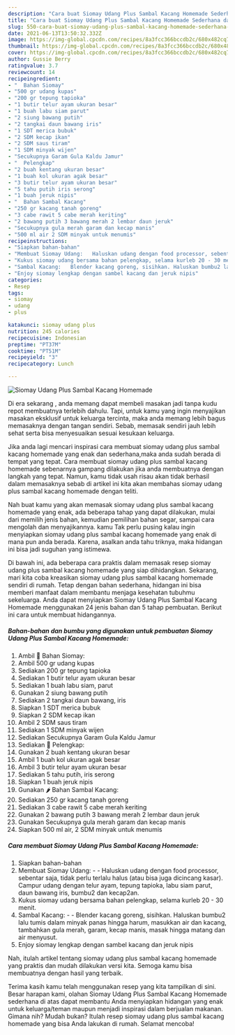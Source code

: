 ```yaml
---
description: "Cara buat Siomay Udang Plus Sambal Kacang Homemade Sederhana dan Mudah Dibuat"
title: "Cara buat Siomay Udang Plus Sambal Kacang Homemade Sederhana dan Mudah Dibuat"
slug: 550-cara-buat-siomay-udang-plus-sambal-kacang-homemade-sederhana-dan-mudah-dibuat
date: 2021-06-13T13:50:32.332Z
image: https://img-global.cpcdn.com/recipes/8a3fcc366bccdb2c/680x482cq70/siomay-udang-plus-sambal-kacang-homemade-foto-resep-utama.jpg
thumbnail: https://img-global.cpcdn.com/recipes/8a3fcc366bccdb2c/680x482cq70/siomay-udang-plus-sambal-kacang-homemade-foto-resep-utama.jpg
cover: https://img-global.cpcdn.com/recipes/8a3fcc366bccdb2c/680x482cq70/siomay-udang-plus-sambal-kacang-homemade-foto-resep-utama.jpg
author: Gussie Berry
ratingvalue: 3.7
reviewcount: 14
recipeingredient:
- "  Bahan Siomay"
- "500 gr udang kupas"
- "200 gr tepung tapioka"
- "1 butir telur ayam ukuran besar"
- "1 buah labu siam parut"
- "2 siung bawang putih"
- "2 tangkai daun bawang iris"
- "1 SDT merica bubuk"
- "2 SDM kecap ikan"
- "2 SDM saus tiram"
- "1 SDM minyak wijen"
- "Secukupnya Garam Gula Kaldu Jamur"
- "  Pelengkap"
- "2 buah kentang ukuran besar"
- "1 buah kol ukuran agak besar"
- "3 butir telur ayam ukuran besar"
- "5 tahu putih iris serong"
- "1 buah jeruk nipis"
- "  Bahan Sambal Kacang"
- "250 gr kacang tanah goreng"
- "3 cabe rawit 5 cabe merah keriting"
- "2 bawang putih 3 bawang merah 2 lembar daun jeruk"
- "Secukupnya gula merah garam dan kecap manis"
- "500 ml air 2 SDM minyak untuk menumis"
recipeinstructions:
- "Siapkan bahan-bahan"
- "Membuat Siomay Udang:   Haluskan udang dengan food processor, sebentar saja, tidak perlu terlalu halus (atau bisa juga dicincang kasar). Campur udang dengan telur ayam, tepung tapioka, labu siam parut, daun bawang iris, bumbu2 dan kecap2an."
- "Kukus siomay udang bersama bahan pelengkap, selama kurleb 20 - 30 menit."
- "Sambal Kacang:   Blender kacang goreng, sisihkan. Haluskan bumbu2 lalu tumis dalam minyak panas hingga harum, masukkan air dan kacang, tambahkan gula merah, garam, kecap manis, masak hingga matang dan air menyusut."
- "Enjoy siomay lengkap dengan sambel kacang dan jeruk nipis"
categories:
- Resep
tags:
- siomay
- udang
- plus

katakunci: siomay udang plus 
nutrition: 245 calories
recipecuisine: Indonesian
preptime: "PT37M"
cooktime: "PT51M"
recipeyield: "3"
recipecategory: Lunch

---
```



![Siomay Udang Plus Sambal Kacang Homemade](https://img-global.cpcdn.com/recipes/8a3fcc366bccdb2c/680x482cq70/siomay-udang-plus-sambal-kacang-homemade-foto-resep-utama.jpg)

Di era  sekarang , anda memang dapat membeli masakan jadi tanpa kudu repot membuatnya terlebih dahulu. Tapi, untuk kamu yang ingin menyajikan masakan eksklusif untuk keluarga tercinta, maka anda memang lebih bagus memasaknya dengan tangan sendiri. Sebab, memasak sendiri jauh lebih sehat serta bisa menyesuaikan sesuai kesukaan keluarga.

Jika anda lagi mencari inspirasi cara membuat siomay udang plus sambal kacang homemade yang enak dan sederhana,maka anda sudah berada di tempat yang tepat. Cara membuat siomay udang plus sambal kacang homemade  sebenarnya gampang dilakukan jika anda membuatnya dengan langkah yang tepat. Namun, kamu tidak usah risau akan tidak berhasil dalam memasaknya 
sebab di artikel ini kita akan membahas siomay udang plus sambal kacang homemade dengan teliti.  



Nah buat kamu yang akan memasak siomay udang plus sambal kacang homemade yang enak, ada beberapa tahap yang dapat dilakukan, mulai dari memilih jenis bahan, kemudian pemilihan bahan segar, sampai cara mengolah dan menyajikannya. kamu Tak perlu pusing kalau ingin menyiapkan siomay udang plus sambal kacang homemade yang enak di mana pun anda berada. Karena, asalkan anda  tahu triknya, maka hidangan ini bisa jadi suguhan yang istimewa.

Di bawah ini, ada beberapa cara praktis  dalam memasak resep siomay udang plus sambal kacang homemade yang siap dihidangkan. Sekarang, mari kita coba kreasikan siomay udang plus sambal kacang homemade sendiri di rumah. Tetap dengan bahan sederhana, hidangan ini bisa memberi manfaat dalam membantu menjaga kesehatan tubuhmu sekeluarga. Anda dapat menyiapkan Siomay Udang Plus Sambal Kacang Homemade menggunakan 24 jenis bahan dan 5 tahap pembuatan. Berikut ini cara untuk membuat hidangannya.

<!--inarticleads1-->

##### Bahan-bahan dan bumbu yang digunakan untuk pembuatan Siomay Udang Plus Sambal Kacang Homemade:

1. Ambil  🍤 Bahan Siomay:
1. Ambil 500 gr udang kupas
1. Sediakan 200 gr tepung tapioka
1. Sediakan 1 butir telur ayam ukuran besar
1. Sediakan 1 buah labu siam, parut
1. Gunakan 2 siung bawang putih
1. Sediakan 2 tangkai daun bawang, iris
1. Siapkan 1 SDT merica bubuk
1. Siapkan 2 SDM kecap ikan
1. Ambil 2 SDM saus tiram
1. Sediakan 1 SDM minyak wijen
1. Sediakan Secukupnya Garam Gula Kaldu Jamur
1. Sediakan  🥔 Pelengkap:
1. Gunakan 2 buah kentang ukuran besar
1. Ambil 1 buah kol ukuran agak besar
1. Ambil 3 butir telur ayam ukuran besar
1. Sediakan 5 tahu putih, iris serong
1. Siapkan 1 buah jeruk nipis
1. Gunakan  🌶️ Bahan Sambal Kacang:
1. Sediakan 250 gr kacang tanah goreng
1. Sediakan 3 cabe rawit 5 cabe merah keriting
1. Gunakan 2 bawang putih 3 bawang merah 2 lembar daun jeruk
1. Gunakan Secukupnya gula merah garam dan kecap manis
1. Siapkan 500 ml air, 2 SDM minyak untuk menumis




<!--inarticleads2-->

##### Cara membuat Siomay Udang Plus Sambal Kacang Homemade:

1. Siapkan bahan-bahan
1. Membuat Siomay Udang:  -  - Haluskan udang dengan food processor, sebentar saja, tidak perlu terlalu halus (atau bisa juga dicincang kasar). Campur udang dengan telur ayam, tepung tapioka, labu siam parut, daun bawang iris, bumbu2 dan kecap2an.
1. Kukus siomay udang bersama bahan pelengkap, selama kurleb 20 - 30 menit.
1. Sambal Kacang:  -  - Blender kacang goreng, sisihkan. Haluskan bumbu2 lalu tumis dalam minyak panas hingga harum, masukkan air dan kacang, tambahkan gula merah, garam, kecap manis, masak hingga matang dan air menyusut.
1. Enjoy siomay lengkap dengan sambel kacang dan jeruk nipis




Nah, itulah artikel tentang  siomay udang plus sambal kacang homemade  yang praktis dan mudah dilakukan versi kita. Semoga kamu bisa membuatnya dengan hasil yang terbaik. 

Terima kasih kamu telah menggunakan resep yang kita tampilkan di sini. Besar harapan kami, olahan  Siomay Udang Plus Sambal Kacang Homemade sederhana di atas dapat membantu Anda menyiapkan hidangan yang enak untuk keluarga/teman maupun menjadi inspirasi dalam berjualan makanan. Gimana nih? Mudah bukan? Itulah resep siomay udang plus sambal kacang homemade yang bisa Anda lakukan di rumah. Selamat mencoba!

